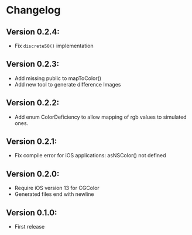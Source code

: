# Changelog

## Version 0.2.4:
- Fix `discrete50()` implementation

## Version 0.2.3:
- Add missing public to mapToColor()
- Add new tool to generate difference Images

## Version 0.2.2:
- Add enum ColorDeficiency to allow mapping of rgb values to simulated ones.

## Version 0.2.1:
- Fix compile error for iOS applications: asNSColor() not defined

## Version 0.2.0:
- Require iOS version 13 for CGColor
- Generated files end with newline

## Version 0.1.0:
- First release
